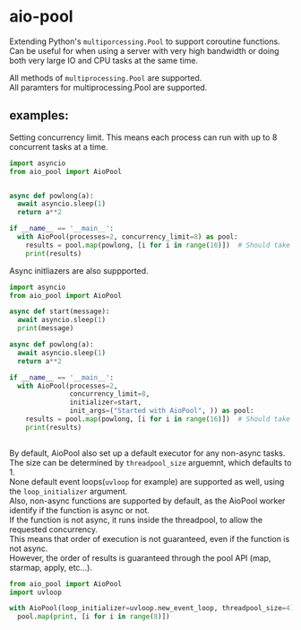 # aio-pool
Extending Python's `multiporcessing.Pool` to support coroutine functions.  
Can be useful for when using a server with very high bandwidth or doing both very large IO and CPU tasks at the same time.   

All methods of `multiprocessing.Pool` are supported.    
All paramters for multiprocessing.Pool are supported.  

## examples:
Setting concurrency limit. This means each process can run with up to 8 concurrent tasks at a time. 
```python
import asyncio
from aio_pool import AioPool


async def powlong(a):
  await asyncio.sleep(1)
  return a**2

if __name__ == '__main__':
  with AioPool(processes=2, concurrency_limit=8) as pool:
    results = pool.map(powlong, [i for i in range(16)])  # Should take 2 seconds (2*8).
    print(results) 

```

Async initliazers are also suppported.

```python
import asyncio
from aio_pool import AioPool

async def start(message):
  await asyncio.sleep(1)
  print(message)

async def powlong(a):
  await asyncio.sleep(1)
  return a**2

if __name__ == '__main__':
  with AioPool(processes=2, 
               concurrency_limit=8, 
               initializer=start,
               init_args=("Started with AioPool", )) as pool:
    results = pool.map(powlong, [i for i in range(16)])  # Should take 2 seconds (2*8).
    print(results) 
    
```

By default, AioPool also set up a default executor for any non-async tasks.  
The size can be determined by `threadpool_size` arguemnt, which defaults to 1.   
None default event loops(`uvloop` for example) are supported as well, using the `loop_initializer` argument.  
Also, non-async functions are supported by default, as the AioPool worker identify if the function is async or not.  
If the function is not async, it runs inside the threadpool, to allow the requested concurrency.   
This means that order of execution is not guaranteed, even if the function is not async.  
However, the order of results is guaranteed through the pool API (map, starmap, apply, etc...).  

```python
from aio_pool import AioPool
import uvloop

with AioPool(loop_initializer=uvloop.new_event_loop, threadpool_size=4) pool:
  pool.map(print, [i for i in range(8)])
```
 


